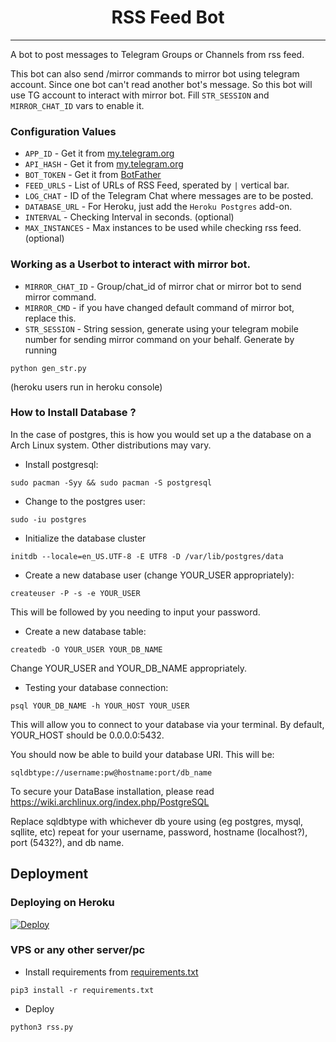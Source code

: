 <h1 align="center">RSS Feed Bot</h1> 

<hr>

A bot to post messages to Telegram Groups or Channels from rss feed.

This bot can also send /mirror commands to mirror bot using telegram account. Since one bot can't read another bot's message. So this bot will use TG account to interact with mirror bot. Fill `STR_SESSION` and `MIRROR_CHAT_ID` vars to enable it.

### Configuration Values
- `APP_ID` - Get it from [my.telegram.org](https://my.telegram.org/apps)
- `API_HASH` - Get it from [my.telegram.org](https://my.telegram.org/apps)
- `BOT_TOKEN` - Get it from [BotFather](https://t.me/BotFather)
- `FEED_URLS` - List of URLs of RSS Feed, sperated by `|` vertical bar.
- `LOG_CHAT` - ID of the Telegram Chat where messages are to be posted.
- `DATABASE_URL` - For Heroku, just add the `Heroku Postgres` add-on.
- `INTERVAL` - Checking Interval in seconds. (optional)
- `MAX_INSTANCES` - Max instances to be used while checking rss feed. (optional)

### Working as a Userbot to interact with mirror bot.

- `MIRROR_CHAT_ID` - Group/chat_id of mirror chat or mirror bot to send mirror command.
- `MIRROR_CMD` - if you have changed default command of mirror bot, replace this.
- `STR_SESSION` - String session, generate using your telegram mobile number for sending mirror command on your behalf. Generate by running
```
python gen_str.py 
```
(heroku users run in heroku console)

### How to Install Database ?

In the case of postgres, this is how you would set up a the database on a Arch Linux system. Other distributions may vary.

- Install postgresql:

`sudo pacman -Syy && sudo pacman -S postgresql`

- Change to the postgres user:

`sudo -iu postgres`

- Initialize the database cluster

`initdb --locale=en_US.UTF-8 -E UTF8 -D /var/lib/postgres/data`

- Create a new database user (change YOUR_USER appropriately):

`createuser -P -s -e YOUR_USER`

This will be followed by you needing to input your password.

- Create a new database table:

`createdb -O YOUR_USER YOUR_DB_NAME`

Change YOUR_USER and YOUR_DB_NAME appropriately.

- Testing your database connection:

`psql YOUR_DB_NAME -h YOUR_HOST YOUR_USER`

This will allow you to connect to your database via your terminal.
By default, YOUR_HOST should be 0.0.0.0:5432.

You should now be able to build your database URI. This will be:

`sqldbtype://username:pw@hostname:port/db_name`

To secure your DataBase installation, please read https://wiki.archlinux.org/index.php/PostgreSQL

Replace sqldbtype with whichever db youre using (eg postgres, mysql, sqllite, etc)
repeat for your username, password, hostname (localhost?), port (5432?), and db name.

## Deployment

### Deploying on Heroku
[![Deploy](https://www.herokucdn.com/deploy/button.svg)](https://heroku.com/deploy)

### VPS or any other server/pc

- Install requirements from [requirements.txt](./requirements.txt)
```
pip3 install -r requirements.txt
```
- Deploy
```
python3 rss.py
```
